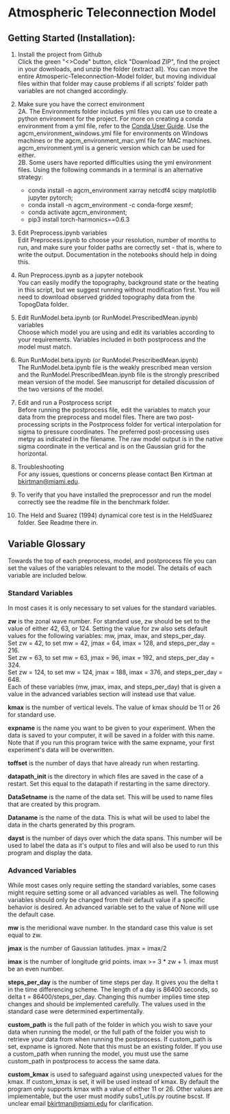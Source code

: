 # Atmospheric Teleconnection Model


## Getting Started (Installation):

1) Install the project from Github  
Click the green "<>Code" button, click "Download ZIP", find the project in your downloads, and unzip the folder (extract all). You can move the entire Atmosperic-Teleconnection-Model folder, but moving individual files within that folder may cause problems if all scripts' folder path variables are not changed accordingly.

2) Make sure you have the correct environment  
2A. The Environments folder includes yml files you can use to create a python environment for the project. For more on creating a conda environment from a yml file, refer to the [Conda User Guide](https://conda.io/projects/conda/en/latest/user-guide/tasks/manage-environments.html#creating-an-environment-from-an-environment-yml-file). Use the agcm_environment_windows.yml file for environments on Windows machines or the agcm_environment_mac.yml file for MAC machines. agcm_environment.yml is a generic version which can be used for either.  
2B. Some users have reported difficulties using the yml environment files. Using the following commands in a terminal is an alternative strategy:
   - conda install -n agcm_environment xarray netcdf4 scipy matplotlib jupyter pytorch;
   - conda install -n agcm_environment -c conda-forge xesmf;
   - conda activate agcm_environment;
   - pip3 install torch-harmonics==0.6.3

3) Edit Preprocess.ipynb variables  
Edit Preprocess.ipynb to choose your resolution, number of months to run, and make sure your folder paths are correctly set - that is, where to write the output. Documentation in the notebooks should help in doing this.

4) Run Preprocess.ipynb as a jupyter notebook  
You can easily modify the topography, background state or the heating in this script, but we suggest running without modification first. You will need to download observed gridded topography data from the TopogData folder.

5) Edit RunModel.beta.ipynb (or RunModel.PrescribedMean.ipynb) variables  
Choose which model you are using and edit its variables according to your requirements. Variables included in both postprocess and the model must match.

6) Run RunModel.beta.ipynb (or RunModel.PrescribedMean.ipynb)  
The RunModel.beta.ipynb file is the weakly prescribed mean version and the RunModel.PrescribedMean.ipynb file is the strongly prescribed mean version of the model. See manuscript for detailed discussion of the two versions of the model.

7) Edit and run a Postprocess script  
Before running the postprocess file, edit the variables to match your data from the preprocess and model files. There are two post-processing scripts in the Postprocess folder for vertical interpolation for sigma to pressure coordinates. The preferred post-processing uses metpy as indicated in the filename. The raw model output is in the native sigma coordinate in the vertical and is on the Gaussian grid for the horizontal.

8) Troubleshooting  
For any issues, questions or concerns please contact Ben Kirtman at bkirtman@miami.edu.

9) To verify that you have installed the preprocessor and run the model correctly see the readme file in the benchmark folder.

10) The Held and Suarez (1994) dynamical core test is in the HeldSuarez folder. See Readme there in.


## Variable Glossary
Towards the top of each preprocess, model, and postprocess file you can set the values of the variables relevant to the model. The details of each variable are included below.


### Standard Variables
In most cases it is only necessary to set values for the standard variables.

**zw** is the zonal wave number. For standard use, zw should be set to the value of either 42, 63, or 124. Setting the value for zw also sets default values for the following variables: mw, jmax, imax, and steps_per_day.
<br>Set zw = 42, to set mw = 42, jmax = 64, imax = 128, and steps_per_day = 216.
<br>Set zw = 63, to set mw = 63, jmax = 96, imax = 192, and steps_per_day = 324.
<br>Set zw = 124, to set mw = 124, jmax = 188, imax = 376, and steps_per_day = 648.
<br>Each of these variables (mw, jmax, imax, and steps_per_day) that is given a value in the advanced variables section will instead use that value.

**kmax** is the number of vertical levels. The value of kmax should be 11 or 26 for standard use.

**expname** is the name you want to be given to your experiment. When the data is saved to your computer, it will be saved in a folder with this name. Note that if you run this program twice with the same expname, your first experiment's data will be overwritten.

**toffset** is the number of days that have already run when restarting.

**datapath_init** is the directory in which files are saved in the case of a restart. Set this equal to the datapath if restarting in the same directory.

**DataSetname** is the name of the data set. This will be used to name files that are created by this program.

**Dataname** is the name of the data. This is what will be used to label the data in the charts generated by this program.

**dayst** is the number of days over which the data spans. This number will be used to label the data as it's output to files and will also be used to run this program and display the data.


### Advanced Variables
While most cases only require setting the standard variables, some cases might require setting some or all advanced variables as well. The following variables should only be changed from their default value if a specific behavior is desired. An advanced variable set to the value of None will use the default case.

**mw** is the meridional wave number. In the standard case this value is set equal to zw.

**jmax** is the number of Gaussian latitudes. jmax = imax/2

**imax** is the number of longitude grid points. imax >= 3 * zw + 1. imax must be an even number.

**steps_per_day** is the number of time steps per day. It gives you the delta t in the time differencing scheme. The length of a day is 86400 seconds, so delta t = 86400/steps_per_day. Changing this number implies time step changes and should be implemented carefully. The values used in the standard case were determined expertimentally.

**custom_path** is the full path of the folder in which you wish to save your data when running the model, or the full path of the folder you wish to retrieve your data from when running the postprocess. If custom_path is set, expname is ignored. Note that this must be an existing folder. If you use a custom_path when running the model, you must use the same custom_path in postprocess to access the same data.

**custom_kmax** is used to safeguard against using unexpected values for the kmax. If custom_kmax is set, it will be used instead of kmax. By default the program only supports kmax with a value of either 11 or 26. Other values are implementable, but the user must modify subs1_utils.py routine bscst. If unclear email bkirtman@miami.edu for clarification.
